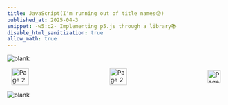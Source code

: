 ```yaml
---
title: JavaScript(I'm running out of title names😰)
published_at: 2025-04-3
snippet: -w5:c2- Implementing p5.js through a library📚 
disable_html_sanitization: true
allow_math: true
---
```


<script src="./scripts/p5.js"></script>

<canvas id="p5_example"></canvas>

<script>
    const cnv = document.getElementById ("p5_example")

    function setup () {
        createCanvas (300, 300, P2D, cnv)
    }

    function draw () {
        background (`turquoise`)
        console.log (frameCount)
    }
</script>

![blank](/Images/w1/blankpng.png)

<style>
.container {
    display: flex;
    justify-content: space-between;
    align-items: center;
    padding: 0 10px; /* Optional: Add some padding if needed */
}

.button {
    display: flex;
    align-items: center;
    /* Add additional styling for buttons if needed */
}

.button img {
    display: block;
}
</style>

<body>
    <div class="container">
        <a href="/08-vanilla-javascript" class="button middle">
            <img id= "home_id" src="/Images/Buttons/Back.png" width="40" height="40" alt="Page 2">
        <a href="/" class="button middle">
            <img id= "home_id" src="/Images/Buttons/Home.png" width="40" height="40" alt="Page 2">
        </a>
        <a href="/" class="button right">
            <img id= "next_id" src="/Images/Buttons/Forward.png" width="30" height="30" alt="Page 3">
        </a>
    </div>
</body>

![blank](/Images/w1/blankpng.png)
